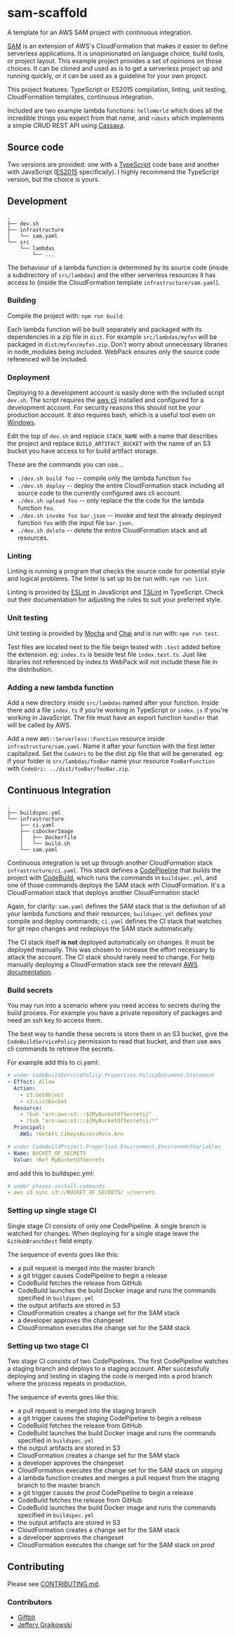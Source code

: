 # sam-scaffold
A template for an AWS SAM project with continuous integration.

[SAM](https://github.com/awslabs/serverless-application-model/blob/master/versions/2016-10-31.md) is an extension of AWS's CloudFormation that makes it easier to define serverless applications.  It is unopinionated on language choice, build tools, or project layout.  This example project provides a set of opinions on those choices.  It can be cloned and used as is to get a serverless project up and running quickly, or it can be used as a guideline for your own project.

This project features:  TypeScript or ES2015 compilation, linting, unit testing, CloudFormation templates, continuous integration.

Included are two example lambda functions: `helloWorld` which does all the incredible things you expect from that name, and `robots` which implements a simple CRUD REST API using [Cassava](https://github.com/Giftbit/cassava/).

## Source code

Two versions are provided: one with a [TypeScript](https://www.typescriptlang.org/) code base and another with JavaScript ([ES2015](https://en.wikipedia.org/wiki/ECMAScript#6th_Edition_-_ECMAScript_2015) specifically).  I highly recommend the TypeScript version, but the choice is yours.

## Development

```
.
├── dev.sh
├── infrastructure
│   └── sam.yaml
└── src
    └── lambdas
        └── ...
```

The behaviour of a lambda function is determined by its source code (inside a subdirectory of `src/lambdas`) and the other serverless resources it has access to (inside the CloudFormation template `infrastructure/sam.yaml`).

### Building

Compile the project with: `npm run build`.

Each lambda function will be built separately and packaged with its dependencies in a zip file in `dist`.  For example `src/lambdas/myfxn` will be packaged in `dist/myfxn/myfxn.zip`.  Don't worry about unnecessary libraries in node_modules being included.  WebPack ensures only the source code referenced will be included.

### Deployment

Deploying to a development account is easily done with the included script `dev.sh`.  The script requires the [aws cli](https://aws.amazon.com/cli/) installed and configured for a development account.  For security reasons this should not be your production account.  It also requires bash, which is a useful tool even on [Windows](http://stackoverflow.com/questions/36352627/how-to-enable-bash-in-windows-10-developer-preview).
 
Edit the top of `dev.sh` and replace `STACK_NAME` with a name that describes the project and replace `BUILD_ARTIFACT_BUCKET` with the name of an S3 bucket you have access to for build artifact storage.

These are the commands you can use...

- `./dev.sh build foo` -- compile only the lambda function `foo`
- `./dev.sh deploy` -- deploy the entire CloudFormation stack including all source code to the currently configured aws cli account.
- `./dev.sh upload foo` -- only replace the the code for the lambda function `foo`.
- `./dev.sh invoke foo bar.json` -- invoke and test the already deployed function `foo` with the input file `bar.json`.
- `./dev.sh delete` -- delete the entire CloudFormation stack and all resources.

### Linting

Linting is running a program that checks the source code for potential style and logical problems.  The linter is set up to be run with: `npm run lint`.

Linting is provided by [ESLint](http://eslint.org/) in JavaScript and [TSLint](https://palantir.github.io/tslint/) in TypeScript.  Check out their documentation for adjusting the rules to suit your preferred style.

### Unit testing

Unit testing is provided by [Mocha](https://mochajs.org/) and [Chai](http://chaijs.com/) and is run with: `npm run test`.
 
Test files are located next to the file beign tested with `.test` added before the extension.  eg: `index.ts` is beside test file `index.test.ts`.  Just like libraries not referenced by index.ts WebPack will not include these file in the distribution.

### Adding a new lambda function

Add a new directory inside `src/lambdas` named after your function.  Inside there add a file `index.ts` if you're working in TypeScript or `index.js` if you're working in JavaScript.  The file must have an export function `handler` that will be called by AWS.

Add a new `AWS::Serverless::Function` resource inside `infrastructure/sam.yaml`.  Name it after your function with the first letter capitalized.  Set the `CodeUri` to be the dist zip file that will be generated.  eg: if your folder is `src/lambdas/fooBar` name your resource `FooBarFunction` with `CodeUri: ../dist/fooBar/fooBar.zip`.

## Continuous Integration

```
.
├── buildspec.yml
└── infrastructure
    ├── ci.yaml
    ├── ciDockerImage
    │   ├── Dockerfile
    │   └── build.sh
    └── sam.yaml
```

Continuous integration is set up through another CloudFormation stack `infrastructure/ci.yaml`.  This stack defines a [CodePipeline](http://docs.aws.amazon.com/codepipeline/latest/userguide/welcome.html) that builds the project with [CodeBuild](http://docs.aws.amazon.com/codebuild/latest/userguide/welcome.html), which runs the commands in `buildspec.yml`, and one of those commands deploys the SAM stack with CloudFormation.  It's a CloudFormation stack that deploys another CloudFormation stack!

Again, for clarity: `sam.yaml` defines the SAM stack that is the definition of all your lambda functions and their resources; `buildspec.yml` defines your compile and deploy commands; `ci.yaml` defines the CI stack that watches for git repo changes and redeploys the SAM stack automatically.

The CI stack itself **is not** deployed automatically on changes.  It must be deployed manually.  This was chosen to increase the effort necessary to attack the account.  The CI stack should rarely need to change.  For help manually deploying a CloudFormation stack see the relevant [AWS documentation](http://docs.aws.amazon.com/AWSCloudFormation/latest/UserGuide/cfn-using-console.html). 

### Build secrets

You may run into a scenario where you need access to secrets during the build process.  For example you have a private repository of packages and need an ssh key to access them.

The best way to handle these secrets is store them in an S3 bucket, give the `CodeBuildServicePolicy` permission to read that bucket, and then use aws cli commands to retrieve the secrets.

For example add this to ci.yaml:
```yaml
# under CodeBuildServicePolicy.Properties.PolicyDocument.Statement
- Effect: Allow
  Action:
    - s3:GetObject
    - s3:ListBucket
  Resource:
    - !Sub "arn:aws:s3:::${MyBucketOfSecrets}"
    - !Sub "arn:aws:s3:::${MyBucketOfSecrets}/*"
  Principal:
    AWS: !GetAtt CiKeysAccessRole.Arn

# under CodeBuildProject.Properties.Environment.EnvironmentVariables
- Name: BUCKET_OF_SECRETS
  Value: !Ref MyBucketOfSecrets
```

and add this to buildspec.yml:

```yaml
# under phases.install.commands
- aws s3 sync s3://BUCKET_OF_SECRETS/ ~/secrets
```

### Setting up single stage CI

Single stage CI consists of only one CodePipeline.  A single branch is watched for changes.  When deploying for a single stage leave the `GitHubBranchDest` field empty.

The sequence of events goes like this:
- a pull request is merged into the master branch
- a git trigger causes CodePipeline to begin a release
- CodeBuild fetches the release from GitHub
- CodeBuild launches the build Docker image and runs the commands specified in `buildspec.yml`
- the output artifacts are stored in S3
- CloudFormation creates a change set for the SAM stack
- a developer approves the changeset
- CloudFormation executes the change set for the SAM stack

### Setting up two stage CI

Two stage CI consists of two CodePipelines.  The first CodePipeline watches a staging branch and deploys to a staging account.  After successfully deploying and testing in staging the code is merged into a prod branch where the process repeats in production.

The sequence of events goes like this:
- a pull request is merged into the staging branch
- a git trigger causes the *staging* CodePipeline to begin a release
- CodeBuild fetches the release from GitHub
- CodeBuild launches the build Docker image and runs the commands specified in `buildspec.yml`
- the output artifacts are stored in S3
- CloudFormation creates a change set for the SAM stack
- a developer approves the changeset
- CloudFormation executes the change set for the SAM stack on *staging*
- a lambda function creates and merges a pull request from the staging branch to the master branch
- a git trigger causes the *prod* CodePipeline to begin a release
- CodeBuild fetches the release from GitHub
- CodeBuild launches the build Docker image and runs the commands specified in `buildspec.yml`
- the output artifacts are stored in S3
- CloudFormation creates a change set for the SAM stack
- a developer approves the changeset
- CloudFormation executes the change set for the SAM stack on *prod*

## Contributing

Please see [CONTRIBUTING.md](CONTRIBUTING.md).

### Contributors
- [Giftbit](https://github.com/Giftbit)
- [Jeffery Grajkowski](https://github.com/pushplay/)
